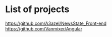 # List of projects
https://github.com/A3azel/NewsState_Front-end
https://github.com/Vanmixer/Angular
